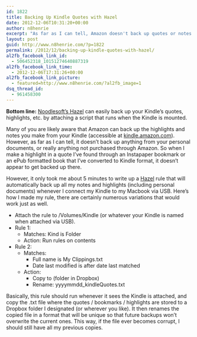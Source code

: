 ```yaml
---
id: 1822
title: Backing Up Kindle Quotes with Hazel
date: 2012-12-06T10:31:20+00:00
author: n8henrie
excerpt: "As far as I can tell, Amazon doesn't back up quotes or notes from your personal documents, or really any document not purchased through them."
layout: post
guid: http://www.n8henrie.com/?p=1822
permalink: /2012/12/backing-up-kindle-quotes-with-hazel/
al2fb_facebook_link_id:
  - 506452318_10151274640887319
al2fb_facebook_link_time:
  - 2012-12-06T17:31:26+00:00
al2fb_facebook_link_picture:
  - featured=http://www.n8henrie.com/?al2fb_image=1
dsq_thread_id:
  - 961458300
---
```

**Bottom line:** [Noodlesoft&#8217;s Hazel](http://www.noodlesoft.com/hazel.php) can easily back up your Kindle&#8217;s quotes, highlights, etc. by attaching a script that runs when the Kindle is mounted.
  
<!--more-->

Many of you are likely aware that Amazon can back up the highlights and notes you make from your Kindle (accessible at [kindle.amazon.com](http://kindle.amazon.com)). However, as far as I can tell, it doesn&#8217;t back up anything from your personal documents, or really anything not purchased through Amazon. So when I make a highlight in a quote I&#8217;ve found through an Instapaper bookmark or an ePub formatted book that I&#8217;ve converted to Kindle format, it doesn&#8217;t appear to get backed up there.

However, it only took me about 5 minutes to write up a [Hazel](http://www.noodlesoft.com/hazel.php) rule that will automatically back up all my notes and highlights (including personal documents) whenever I connect my Kindle to my Macbook via USB. Here&#8217;s how I made my rule, there are certainly numerous variations that would work just as well.

  * Attach the rule to /Volumes/Kindle (or whatever your Kindle is named when attached via USB).
  * Rule 1: 
      * Matches: Kind is Folder
      * Action: Run rules on contents
  * Rule 2: 
      * Matches: 
          * Full name is My Clippings.txt
          * Date last modified is after date last matched
      * Action: 
          * Copy to (folder in Dropbox)
          * Rename: yyyymmdd_kindleQuotes.txt

Basically, this rule should run whenever it sees the Kindle is attached, and copy the .txt file where the quotes / bookmarks / highlights are stored to a Dropbox folder I designated (or wherever you like). It then renames the copied file in a format that will be unique so that future backups won&#8217;t overwrite the current ones. This way, if the file ever becomes corrupt, I should still have all my previous copies.